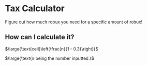 # Tax Calculator

Figure out how much robux you need for a specific amount of robux!

## How can I calculate it?

$\large{\text{ceil}\left(\frac{n}{1 - 0.3}\right)}$

$\large{\text{n being the number inputted.}$
